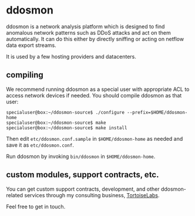 # ddosmon

ddosmon is a network analysis platform which is designed to find anomalous
network patterns such as DDoS attacks and act on them automatically.  It can
do this either by directly sniffing or acting on netflow data export streams.

It is used by a few hosting providers and datacenters.

## compiling

We recommend running ddosmon as a special user with appropriate ACL to access
network devices if needed.  You should compile ddosmon as that user:

	specialuser@box:~/ddosmon-source$ ./configure --prefix=$HOME/ddosmon-home
	specialuser@box:~/ddosmon-source$ make
	specialuser@box:~/ddosmon-source$ make install

Then edit `etc/ddosmon.conf.sample` in `$HOME/ddosmon-home` as needed and save
it as `etc/ddosmon.conf`.

Run ddosmon by invoking `bin/ddosmon` in `$HOME/ddosmon-home`.

## custom modules, support contracts, etc.

You can get custom support contracts, development, and other ddosmon-related
services through my consulting business, [TortoiseLabs](http://tortois.es).

Feel free to get in touch.
